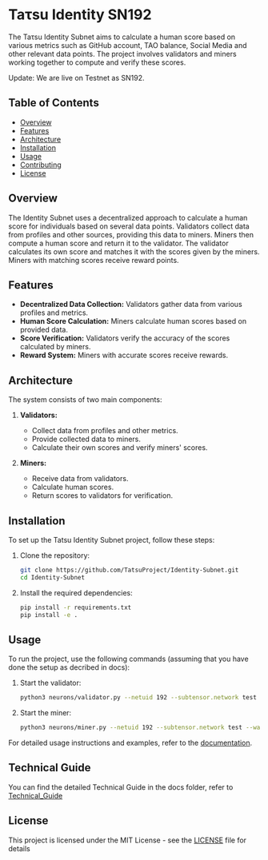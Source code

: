
# Taτsu Identity SN192

The Taτsu Identity Subnet aims to calculate a human score based on various metrics such as GitHub account, TAO balance, Social Media and other relevant data points. The project involves validators and miners working together to compute and verify these scores.

Update: We are live on Testnet as SN192.

## Table of Contents

- [Overview](#overview)
- [Features](#features)
- [Architecture](#architecture)
- [Installation](#installation)
- [Usage](#usage)
- [Contributing](#contributing)
- [License](#license)

## Overview 

The Identity Subnet uses a decentralized approach to calculate a human score for individuals based on several data points. Validators collect data from profiles and other sources, providing this data to miners. Miners then compute a human score and return it to the validator. The validator calculates its own score and matches it with the scores given by the miners. Miners with matching scores receive reward points.

## Features

- **Decentralized Data Collection:** Validators gather data from various profiles and metrics.
- **Human Score Calculation:** Miners calculate human scores based on provided data.
- **Score Verification:** Validators verify the accuracy of the scores calculated by miners.
- **Reward System:** Miners with accurate scores receive rewards.

## Architecture

The system consists of two main components:

1. **Validators:**
   - Collect data from profiles and other metrics.
   - Provide collected data to miners.
   - Calculate their own scores and verify miners' scores.

2. **Miners:**
   - Receive data from validators.
   - Calculate human scores.
   - Return scores to validators for verification.

## Installation

To set up the Tatsu Identity Subnet project, follow these steps:

1. Clone the repository:
   ```bash
   git clone https://github.com/TatsuProject/Identity-Subnet.git
   cd Identity-Subnet
   ```

2. Install the required dependencies:
   ```bash
   pip install -r requirements.txt
   pip install -e .
   ```


## Usage

To run the project, use the following commands (assuming that you have done the setup as decribed in docs):

1. Start the validator:
   ```bash
   python3 neurons/validator.py --netuid 192 --subtensor.network test --wallet.name miner --wallet.hotkey default --logging.debug
   ```

2. Start the miner:
   ```bash
   python3 neurons/miner.py --netuid 192 --subtensor.network test --wallet.name miner --wallet.hotkey default --logging.debug
   ```

For detailed usage instructions and examples, refer to the [documentation](docs/).

## Technical Guide

You can find the detailed Technical Guide in the docs folder, refer to [Technical_Guide](docs/Technical_Guide.md)

## License

This project is licensed under the MIT License - see the [LICENSE](LICENSE) file for details
